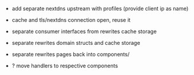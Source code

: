 - add separate nextdns upstream with profiles (provide client ip as name)
- cache and tls/nextdns connection open, reuse it

- separate consumer interfaces from rewrites cache storage
- separate rewrites domain structs and cache storage
- separate rewrites pages back into components/

- ? move handlers to respective components